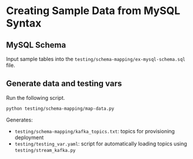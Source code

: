 # Creating Sample Data from MySQL Syntax

## MySQL Schema

Input sample tables into the `testing/schema-mapping/ex-mysql-schema.sql` file.

## Generate data and testing vars

Run the following script.

```bash
python testing/schema-mapping/map-data.py
```

Generates:

- `testing/schema-mapping/kafka_topics.txt`: topics for provisioning deployment
- `testing/testing_var.yaml`: script for automatically loading topics using `testing/stream_kafka.py`
